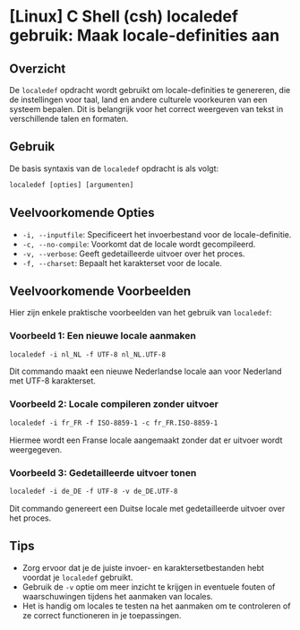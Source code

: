 # [Linux] C Shell (csh) localedef gebruik: Maak locale-definities aan

## Overzicht
De `localedef` opdracht wordt gebruikt om locale-definities te genereren, die de instellingen voor taal, land en andere culturele voorkeuren van een systeem bepalen. Dit is belangrijk voor het correct weergeven van tekst in verschillende talen en formaten.

## Gebruik
De basis syntaxis van de `localedef` opdracht is als volgt:

```csh
localedef [opties] [argumenten]
```

## Veelvoorkomende Opties
- `-i, --inputfile`: Specificeert het invoerbestand voor de locale-definitie.
- `-c, --no-compile`: Voorkomt dat de locale wordt gecompileerd.
- `-v, --verbose`: Geeft gedetailleerde uitvoer over het proces.
- `-f, --charset`: Bepaalt het karakterset voor de locale.

## Veelvoorkomende Voorbeelden
Hier zijn enkele praktische voorbeelden van het gebruik van `localedef`:

### Voorbeeld 1: Een nieuwe locale aanmaken
```csh
localedef -i nl_NL -f UTF-8 nl_NL.UTF-8
```
Dit commando maakt een nieuwe Nederlandse locale aan voor Nederland met UTF-8 karakterset.

### Voorbeeld 2: Locale compileren zonder uitvoer
```csh
localedef -i fr_FR -f ISO-8859-1 -c fr_FR.ISO-8859-1
```
Hiermee wordt een Franse locale aangemaakt zonder dat er uitvoer wordt weergegeven.

### Voorbeeld 3: Gedetailleerde uitvoer tonen
```csh
localedef -i de_DE -f UTF-8 -v de_DE.UTF-8
```
Dit commando genereert een Duitse locale met gedetailleerde uitvoer over het proces.

## Tips
- Zorg ervoor dat je de juiste invoer- en karaktersetbestanden hebt voordat je `localedef` gebruikt.
- Gebruik de `-v` optie om meer inzicht te krijgen in eventuele fouten of waarschuwingen tijdens het aanmaken van locales.
- Het is handig om locales te testen na het aanmaken om te controleren of ze correct functioneren in je toepassingen.